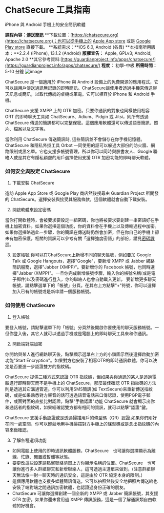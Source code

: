 # ChatSecure 工具指南
iPhone 與 Android 手機上的安全簡訊軟體

**課程內容：[傳送簡訊](umbrella://lesson/sending-a-message)**
**下載位置：[https://chatsecure.org](https://chatsecure.org)；也可以從手機上的 [Apple App store](https://itunes.apple.com/us/app/chatsecure/id464200063) 或是 [Google Play store](https://play.google.com/store/apps/details?id=info.guardianproject.otr.app.im) 直接下載。
**系統需求：**iOS 6.0, Android (各異)
**本指南所用版本：**2.2.4 (iPhone), 13.1.2 (Android)
**版權宣告：** Apple, GPLv3; Android, Apache 2.0
**其它參考資料:[https://guardianproject.info/apps/chatsecure/](https://guardianproject.info/apps/chatsecure/)
**程度：** 初學-中級
**所需時間：** 5-10 分鐘
![image](tool_chatsecure.png)

ChatSecure 是一個適用於 iPhone 與 Android 設備上的免費開源的應用程式，它可以讓用戶傳送通訊無記錄的即時簡訊。ChatSecure讓使用者透過手機來傳送聊天訊息或簡訊，以取代傳統的桌機或筆電。它可以相容於 iPhone 和 Android 手機。

ChatSecure 支援 XMPP 上的 OTR 加密。只要你通訊的對象也同樣使用相容 ORT 的即時聊天工具如 ChatSecure、Adium、Pidgin 或 Jitsi，則所有透過 ChatSecure 傳送的簡訊都可以完整保密。這個應用軟體還可以傳送語音簡訊、照片、檔案以及文字等。

當你利用 ChatSecure 傳送簡訊時, 這些簡訊並不會儲存在你手機記憶體。ChatSecure 和隱私外掛工具 Orbot 一同使用的話可以躲過大部份的防火牆、網路限制或黑名單。它也支援多帳號管理，所以你可以同時與臉書友人、Google 聯絡人或是其它有隱私顧慮的用戶選擇使用支援 OTR 加密功能的即時聊天軟體。

### 如何安全與設定ＣhatSecure

1. 下載安裝 ChatSecure

造訪 Apple App Store 或 Google Play 商店然後搜尋由 Guardian Project 所開發的 ChatSecure。選擇安裝與接受其服務條款，這個軟體就會自動下載安裝。

2. 開啟軟體來設定密碼

當你打開軟體時，會被要求要設定一組密碼，你也將被要求要創建一串密語好在手機上加密資料。如果你選擇這個功能，你的資料會在手機上以及傳輸過程中加密。如果你選擇略過此一步驟，你的簡訊在傳送時仍然會加密，但在你自己的手機上卻未有加密保護。相關的資訊可以參考有關「選擇強度密語」的部份，請見[密碼課程](umbrella://lesson/passwords)。

3. 設定帳號
你可以在ChatSecure上新增不同的聊天帳號，例如要加 Google Talk 或 Google Hangouts，選擇"Google"，要新增 XMPP 或 Jabber 網路簡訊服務，選擇"Jabber (XMPP)"。要新增你的 Facebook 帳號，也同時選擇"Jabber (XMPP)"。一旦你完成新增帳號步驟，輸入你的帳號名稱(或是電子郵件)以及密碼進行登入，你的聯絡人也會自動載入更新。
要新增更多聊天帳號，請點擊選單下的「帳號」分頁。在其右上方點擊"+"符號，你可以選擇加入已有的帳號或是新申請一個服務帳號。

### 如何使用 ChatSecure

1. 登入帳號

要登入帳號，請點擊選單下的「帳號」分頁然後開啟你要使用的聊天服務帳號。一但你登入後，其它人就可以透過手機或是電腦上的即時聊天工具來和你通訊。

2. 開啟端對端加密

你開始與某人進行網路聊天後，點擊顯示選單右上方的小鎖圖示然後選擇啟動加密功能"Start Encryption"。如果對方也安裝了相容OTR的即時通訊軟體，你可以決定是否要進一步認證雙方的指紋碼。

ChatSecure 提供三種方式來認證 OTR 指紋碼，但如果與你通訊的某人是透過電腦進行即時聊天而不是手機上的 ChatSecure，那麼最佳確認 OTR 指紋碼的方法則是透過其它溝通管道。你可以利用SMS簡訊(如 TextSecure)來重新傳送指紋碼，或是如果熟悉對方聲音的話可透過語音電話來口傳認證，使用PGP電子郵件，或面對面的直接比對認證。點擊"手動認證"功能 ChatSecure 就會顯示出你和通話者的指紋碼，如果經確認雙方都有相同的資訊，就可以點擊"認證"鍵。

ChatSecure 支援手動認證或是透過掃描用戶的條型碼（QR）認證.如果你們剛好在同一處空間，你可以輕鬆地用手機掃描對方手機上的條型碼或是念出指紋碼的內容來做確認。

3. 了解各種選項功能
- 如同電腦上使用的即時通訊軟體服務，ChatSecure　也可讓你選擇顯示為離線、忙錄、閒置或暫離等狀態。
- 要更改這些設定請點擊聯絡清單上方你顯示名稱的位置。ChatSecure　也可讓你進行多人群組聊天和新增聯絡人，這可透過主選單來做到。(注意群組聊天無法像一對一聊天時的通訊安全，這是由於 OTR 協定本身的限制。)
- 這個應用軟體也支援多媒體簡訊傳送，它可以拍照然後安全地把照片傳送給也安裝了端對端之間通訊加密軟體，也認證過身份正確的朋友。
- ChatSecure 可讓你選擇創建一個全新的 XMPP 或 Jabber 簡訊帳號，其支援 OTR 加密。如果你還未曾用過 XMPP 傳訊服務，這是一個了解通訊類自由軟體的好機會。
